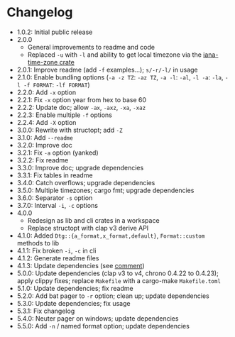 # Changelog

* 1.0.2: Initial public release
* 2.0.0
    * General improvements to readme and code
    * Replaced `-u` with `-l` and ability to get local timezone via the
      [iana-time-zone crate](https://crates.io/crates/iana-time-zone)
* 2.0.1: Improve readme (add `-f` examples...); `s/-r/-l/` in usage
* 2.1.0: Enable bundling options (`-a -z TZ`: `-az TZ`, `-a -l`: `-al`, `-l -a`: `-la`,
  `-l -f FORMAT`: `-lf FORMAT`)
* 2.2.0: Add `-x` option
* 2.2.1: Fix `-x` option year from hex to base 60
* 2.2.2: Update doc; allow `-ax`, `-axz`, `-xa`, `-xaz`
* 2.2.3: Enable multiple `-f` options
* 2.2.4: Add `-X` option
* 3.0.0: Rewrite with structopt; add `-Z`
* 3.1.0: Add `--readme`
* 3.2.0: Improve doc
* 3.2.1: Fix `-a` option (yanked)
* 3.2.2: Fix readme
* 3.3.0: Improve doc; upgrade dependencies
* 3.3.1: Fix tables in readme
* 3.4.0: Catch overflows; upgrade dependencies
* 3.5.0: Multiple timezones; cargo fmt; upgrade dependencies
* 3.6.0: Separator `-s` option
* 3.7.0: Interval `-i`, `-c` options
* 4.0.0
    * Redesign as lib and cli crates in a workspace
    * Replace structopt with clap v3 derive API
* 4.1.0: Added `Dtg::{a_format,x_format,default}`, `Format::custom` methods to lib
* 4.1.1: Fix broken `-i`, `-c` in cli
* 4.1.2: Generate readme files
* 4.1.3: Update dependencies (see
  [comment](https://github.com/chronotope/chrono/issues/602#issuecomment-1242149249))
* 5.0.0: Update dependencies (clap v3 to v4, chrono 0.4.22 to 0.4.23); apply clippy fixes; replace
  `Makefile` with a cargo-make `Makefile.toml`
* 5.1.0: Update dependencies; fix readme
* 5.2.0: Add bat pager to `-r` option; clean up; update dependencies
* 5.3.0: Update dependencies; fix usage
* 5.3.1: Fix changelog
* 5.4.0: Neuter pager on windows; update dependencies
* 5.5.0: Add `-n` / named format option; update dependencies

